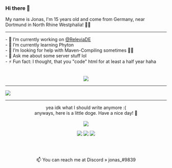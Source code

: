 ### Hi there 👋
My name is Jonas, I'm 15 years old and come from Germany, near Dortmund in North Rhine Westphalia! 👨‍💻
<hr>
- 🔭 I’m currently working on <a href="https://github.com/ReleviaDE">@ReleviaDE</a><br>
- 🌱 I’m currently learning Phyton<br>
- 🤔 I’m looking for help with Maven-Compiling sometimes 🥴🥴<br>
- 💬 Ask me about some server stuff lol<br>
- ⚡ Fun fact: I thought, that you "code" html for at least a half year haha<br><br>
<p align="center"><a href="#"><img src="https://github-readme-stats.vercel.app/api?username=jonas-koll&show_icons=true&theme=dracula&count_private=true&hide=contribs&hide_border=true&icon_color=#fff&include_all_commits=true"></a></p>
<hr>
<img src="https://github-profile-trophy.vercel.app/?username=jonas-koll&no-frame=true">
<hr>
<p align="center">
yea idk what I should write anymore :(<br>
anyways, here is a little doge. Have a nice day! 🌴<br><br>
<img src="https://user-images.githubusercontent.com/56507045/130327122-6d9851dd-d9dd-49ac-add2-a65213aaa26d.png" align="center"></p>

<p align="center"><a href="https://discord.com/users/421671659146313729" target="_blank"><img src="https://img.shields.io/badge/Discord-jonas__%239839-blueviolet?style=flat&logo=discord&logoColor=white&color=5865F2"></a> <a href="https://twitter.com/JonasOnSocials" target="_blank"><img src="https://img.shields.io/badge/Twitter-@JonasOnSocials-blueviolet?style=flat&logo=twitter&logoColor=white&color=1DA1F2"></a> <a href="https://twitch.tv/onejxnas" target="_blank"><img src="https://img.shields.io/badge/Twitch-onejxnas-blueviolet?style=flat&logo=twitch&logoColor=white&color=9146FF"></a></p><br><br>

<p align="center"> 📫 You can reach me at Discord » jonas_#9839</p><br>
